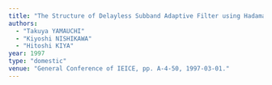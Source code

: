 ```yaml
---
title: "The Structure of Delayless Subband Adaptive Filter using Hadamard Transformation"
authors:
  - "Takuya YAMAUCHI"
  - "Kiyoshi NISHIKAWA"
  - "Hitoshi KIYA"
year: 1997
type: "domestic"
venue: "General Conference of IEICE, pp. A-4-50, 1997-03-01."
---
```

